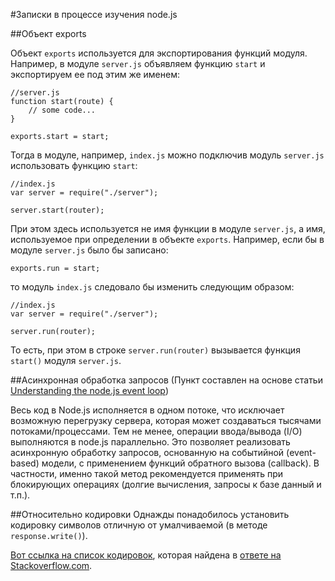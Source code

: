 #Записки в процессе изучения node.js

##Объект exports

Объект `exports` используется для экспортирования функций модуля. Например, в модуле `server.js` объявляем функцию `start` и экспортируем ее под этим же именем:

	//server.js
	function start(route) {
		// some code...
	}
	
	exports.start = start;

Тогда в модуле, например, `index.js` можно подключив модуль `server.js` использовать функцию `start`:

	//index.js
	var server = require("./server");
	
	server.start(router);

При этом здесь используется не имя функции в модуле `server.js`, а имя, используемое при определении в объекте `exports`. Например, если бы в модуле `server.js` было бы записано:

	exports.run = start;

то модуль `index.js` следовало бы изменить следующим образом:

	//index.js
	var server = require("./server");
	
	server.run(router);

То есть, при этом в строке `server.run(router)` вызывается функция `start()` модуля `server.js`.

##Асинхронная обработка запросов
(Пункт составлен на основе статьи [Understanding the node.js event loop](http://blog.mixu.net/2011/02/01/understanding-the-node-js-event-loop/))
 
Весь код в Node.js исполняется в одном потоке, что исключает возможную перегрузку сервера, которая может создаваться тысячами потоками/процессами. Тем не менее, операции ввода/вывода (I/O) выполняются в node.js параллельно. Это позволяет реализовать асинхронную обработку запросов, основанную на событийной (event-based) модели, с применением функций обратного вызова (callback). В частности, именно такой метод рекомендуется применять при блокирующих операциях (долгие вычисления, запросы к базе данный и т.п.).

##Относительно кодировки
Однажды понадобилось установить кодировку символов отличную от умалчиваемой (в методе `response.write()`).

[Вот ссылка на список кодировок](https://github.com/joyent/node/blob/5a5a98d0d8281f6901b7e9dac285d59ab3e39b95/lib/buffer.js#L126), которая найдена в [ответе на Stackoverflow.com](http://stackoverflow.com/questions/14551608/cant-find-encodings-for-node-js).
